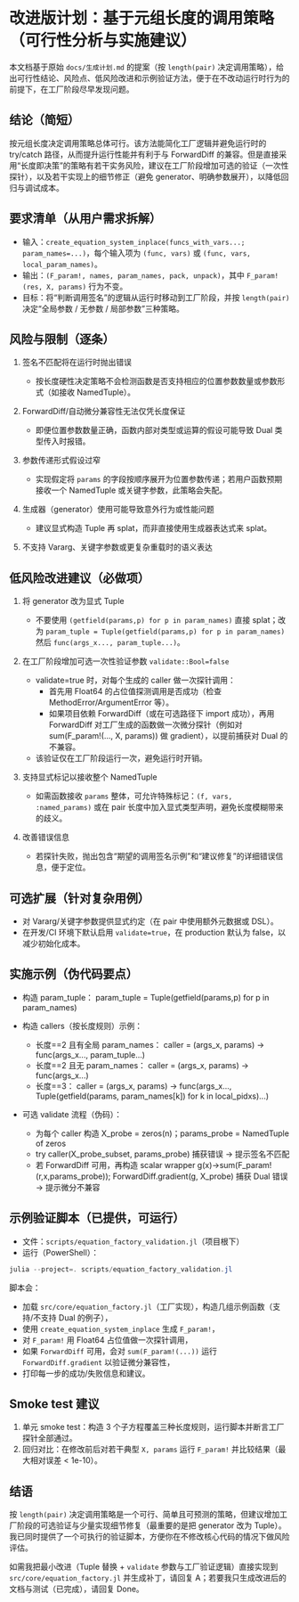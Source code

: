 # 改进版计划：基于元组长度的调用策略（可行性分析与实施建议）

本文档基于原始 `docs/生成计划.md` 的提案（按 `length(pair)` 决定调用策略），给出可行性结论、风险点、低风险改进和示例验证方法，便于在不改动运行时行为的前提下，在工厂阶段尽早发现问题。

## 结论（简短）

按元组长度决定调用策略总体可行。该方法能简化工厂逻辑并避免运行时的 try/catch 路径，从而提升运行性能并有利于与 ForwardDiff 的兼容。但是直接采用“长度即决策”的策略有若干实务风险，建议在工厂阶段增加可选的验证（一次性探针），以及若干实现上的细节修正（避免 generator、明确参数展开），以降低回归与调试成本。

## 要求清单（从用户需求拆解）

- 输入：`create_equation_system_inplace(funcs_with_vars...; param_names=...)`，每个输入项为 `(func, vars)` 或 `(func, vars, local_param_names)`。
- 输出：`(F_param!, names, param_names, pack, unpack)`，其中 `F_param!(res, X, params)` 行为不变。
- 目标：将“判断调用签名”的逻辑从运行时移动到工厂阶段，并按 `length(pair)` 决定“全局参数 / 无参数 / 局部参数”三种策略。

## 风险与限制（逐条）

1. 签名不匹配将在运行时抛出错误
   - 按长度硬性决定策略不会检测函数是否支持相应的位置参数数量或参数形式（如接收 NamedTuple）。

2. ForwardDiff/自动微分兼容性无法仅凭长度保证
   - 即便位置参数数量正确，函数内部对类型或运算的假设可能导致 Dual 类型传入时报错。

3. 参数传递形式假设过窄
   - 实现假定将 `params` 的字段按顺序展开为位置参数传递；若用户函数预期接收一个 NamedTuple 或关键字参数，此策略会失配。

4. 生成器（generator）使用可能导致意外行为或性能问题
   - 建议显式构造 Tuple 再 splat，而非直接使用生成器表达式来 splat。

5. 不支持 Vararg、关键字参数或更复杂重载时的语义表达

## 低风险改进建议（必做项）

1. 将 generator 改为显式 Tuple
   - 不要使用 `(getfield(params,p) for p in param_names)` 直接 splat；改为 `param_tuple = Tuple(getfield(params,p) for p in param_names)` 然后 `func(args_x..., param_tuple...)`。

2. 在工厂阶段增加可选一次性验证参数 `validate::Bool=false`
   - validate=true 时，对每个生成的 caller 做一次探针调用：
     - 首先用 Float64 的占位值探测调用是否成功（检查 MethodError/ArgumentError 等）。
     - 如果项目依赖 ForwardDiff（或在可选路径下 import 成功），再用 ForwardDiff 对工厂生成的函数做一次微分探针（例如对 sum(F_param!(..., X, params)) 做 gradient），以提前捕获对 Dual 的不兼容。
   - 该验证仅在工厂阶段运行一次，避免运行时开销。

3. 支持显式标记以接收整个 NamedTuple
   - 如需函数接收 `params` 整体，可允许特殊标记：`(f, vars, :named_params)` 或在 pair 长度中加入显式类型声明，避免长度模糊带来的歧义。

4. 改善错误信息
   - 若探针失败，抛出包含“期望的调用签名示例”和“建议修复”的详细错误信息，便于定位。

## 可选扩展（针对复杂用例）

- 对 Vararg/关键字参数提供显式约定（在 pair 中使用额外元数据或 DSL）。
- 在开发/CI 环境下默认启用 `validate=true`，在 production 默认为 false，以减少初始化成本。

## 实施示例（伪代码要点）

- 构造 param_tuple：
  param_tuple = Tuple(getfield(params,p) for p in param_names)

- 构造 callers（按长度规则）示例：
  - 长度==2 且有全局 param_names： caller = (args_x, params) -> func(args_x..., param_tuple...)
  - 长度==2 且无 param_names： caller = (args_x, params) -> func(args_x...)
  - 长度==3： caller = (args_x, params) -> func(args_x..., Tuple(getfield(params, param_names[k]) for k in local_pidxs)...) 

- 可选 validate 流程（伪码）：
  - 为每个 caller 构造 X_probe = zeros(n)；params_probe = NamedTuple of zeros
  - try caller(X_probe_subset, params_probe) 捕获错误 -> 提示签名不匹配
  - 若 ForwardDiff 可用，再构造 scalar wrapper g(x)->sum(F_param!(r,x,params_probe)); ForwardDiff.gradient(g, X_probe) 捕获 Dual 错误 -> 提示微分不兼容

## 示例验证脚本（已提供，可运行）

- 文件：`scripts/equation_factory_validation.jl`（项目根下）
- 运行（PowerShell）：

```powershell
julia --project=. scripts/equation_factory_validation.jl
```

脚本会：
- 加载 `src/core/equation_factory.jl`（工厂实现），构造几组示例函数（支持/不支持 Dual 的例子），
- 使用 `create_equation_system_inplace` 生成 `F_param!`，
- 对 `F_param!` 用 Float64 占位值做一次探针调用，
- 如果 `ForwardDiff` 可用，会对 `sum(F_param!(...))` 运行 `ForwardDiff.gradient` 以验证微分兼容性，
- 打印每一步的成功/失败信息和建议。

## Smoke test 建议

1. 单元 smoke test：构造 3 个子方程覆盖三种长度规则，运行脚本并断言工厂探针全部通过。
2. 回归对比：在修改前后对若干典型 `X, params` 运行 `F_param!` 并比较结果（最大相对误差 < 1e-10）。

## 结语

按 `length(pair)` 决定调用策略是一个可行、简单且可预测的策略，但建议增加工厂阶段的可选验证与少量实现细节修复（最重要的是把 generator 改为 Tuple）。我已同时提供了一个可执行的验证脚本，方便你在不修改核心代码的情况下做风险评估。

如需我把最小改进（Tuple 替换 + `validate` 参数与工厂验证逻辑）直接实现到 `src/core/equation_factory.jl` 并生成补丁，请回复 A；若要我只生成改进后的文档与测试（已完成），请回复 Done。
